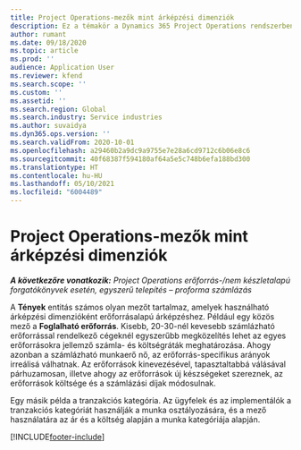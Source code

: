 ```yaml
---
title: Project Operations-mezők mint árképzési dimenziók
description: Ez a témakör a Dynamics 365 Project Operations rendszerben mezők árazási dimenzióként való használatáról nyújt információkat.
author: rumant
ms.date: 09/18/2020
ms.topic: article
ms.prod: ''
audience: Application User
ms.reviewer: kfend
ms.search.scope: ''
ms.custom: ''
ms.assetid: ''
ms.search.region: Global
ms.search.industry: Service industries
ms.author: suvaidya
ms.dyn365.ops.version: ''
ms.search.validFrom: 2020-10-01
ms.openlocfilehash: a29460b2a9dc9a9755e7e28a6cd9712c6b06e8c6
ms.sourcegitcommit: 40f68387f594180af64a5e5c748b6efa188bd300
ms.translationtype: HT
ms.contentlocale: hu-HU
ms.lasthandoff: 05/10/2021
ms.locfileid: "6004489"
---
```

# <a name="project-operations-fields-as-pricing-dimensions"></a>Project Operations-mezők mint árképzési dimenziók

_**A következőre vonatkozik:** Project Operations erőforrás-/nem készletalapú forgatókönyvek esetén, egyszerű telepítés – proforma számlázás_

A **Tények** entitás számos olyan mezőt tartalmaz, amelyek használható árképzési dimenzióként erőforrásalapú árképzéshez. Például egy közös mező a **Foglalható erőforrás**. Kisebb, 20-30-nél kevesebb számlázható erőforrással rendelkező cégeknél egyszerűbb megközelítés lehet az egyes erőforrásokra jellemző számla- és költségráták meghatározása. Ahogy azonban a számlázható munkaerő nő, az erőforrás-specifikus arányok irreálisá válhatnak. Az erőforrások kinevezésével, tapasztaltabbá válásával párhuzamosan, illetve ahogy az erőforrások új készségeket szereznek, az erőforrások költsége és a számlázási díjak módosulnak. 

Egy másik példa a tranzakciós kategória. Az ügyfelek és az implementálók a tranzakciós kategóriát használják a munka osztályozására, és a mező használatára az ár és a költség alapján a munka kategóriája alapján.


[!INCLUDE[footer-include](../includes/footer-banner.md)]